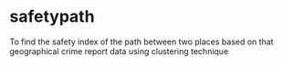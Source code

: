 # safetypath
To find the safety index of the path between two places based on that geographical crime report data using clustering technique
